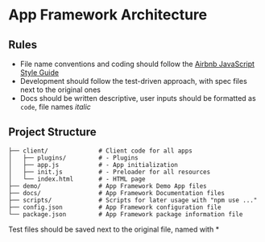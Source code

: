 # App Framework Architecture

## Rules

- File name conventions and coding should follow the [Airbnb JavaScript Style Guide](https://github.com/airbnb/javascript#airbnb-javascript-style-guide-)
- Development should follow the test-driven approach, with spec files next to the original ones
- Docs should be written descriptive, user inputs should be formatted as `code`, file names *italic*

## Project Structure

```
├── client/              # Client code for all apps
│   ├── plugins/         # - Plugins
│   ├── app.js           # - App initialization
│   ├── init.js          # - Preloader for all resources
│   └── index.html       # - HTML page
├── demo/                # App Framework Demo App files
├── docs/                # App Framework Documentation files
├── scripts/             # Scripts for later usage with "npm use ..."
├── config.json          # App Framework configuration file
└── package.json         # App Framework package information file
```

Test files should be saved next to the original file, named with *
